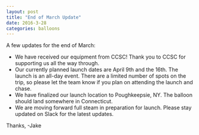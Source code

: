 ```yaml
---
layout: post
title: "End of March Update"
date: 2016-3-28
categories: balloons
---
```


A few updates for the end of March:

- We have received our equipment from CCSC! Thank you to CCSC for supporting us 
all the way through.
- Our currently planned launch dates are April 9th and the 16th. The launch is 
an all-day event. There are a limited number of spots on the trip, so please 
let the team know if you plan on attending the launch and chase.
- We have finalized our launch location to Poughkeepsie, NY. The balloon should 
land somewhere in Connecticut.
- We are moving forward full steam in preparation for launch. Please stay 
updated on Slack for the latest updates.

Thanks,
-Jake